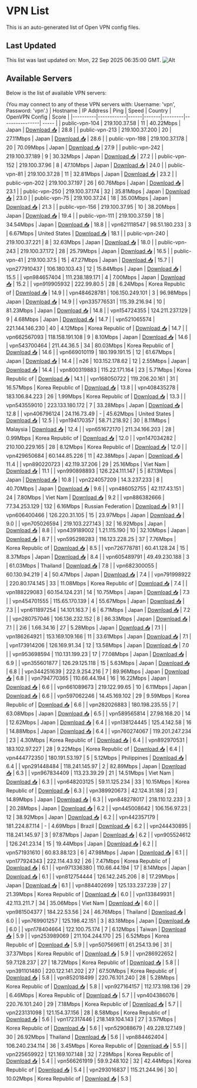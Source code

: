 # VPN List

This is an auto-generated list of Open VPN config files.

## Last Updated

This list was last updated on: Mon, 22 Sep 2025 06:35:00 GMT.
![Alt](https://repobeats.axiom.co/api/embed/186b98318ef1479477931607c1ad7d823f12451f.svg "Repobeats analytics image")

## Available Servers

Below is the list of available VPN servers:

(You may connect to any of these VPN servers with: Username: 'vpn', Password: 'vpn'.)
| Hostname | IP Address | Ping | Speed | Country | OpenVPN Config | Score |
|----------|------------|------|-------|---------|----------------| ----- |
| public-vpn-104 | 219.100.37.58 | 11 | 40.22Mbps | Japan | [Download 📥](./configs/server_0_JP.ovpn) | 28.8 |
| public-vpn-213 | 219.100.37.200 | 20 | 27.11Mbps | Japan | [Download 📥](./configs/server_1_JP.ovpn) | 28.6 |
| public-vpn-198 | 219.100.37.178 | 20 | 70.09Mbps | Japan | [Download 📥](./configs/server_2_JP.ovpn) | 27.9 |
| public-vpn-242 | 219.100.37.189 | 9 | 30.32Mbps | Japan | [Download 📥](./configs/server_3_JP.ovpn) | 27.2 |
| public-vpn-152 | 219.100.37.96 | 8 | 47.10Mbps | Japan | [Download 📥](./configs/server_4_JP.ovpn) | 24.0 |
| public-vpn-81 | 219.100.37.28 | 11 | 32.81Mbps | Japan | [Download 📥](./configs/server_5_JP.ovpn) | 23.2 |
| public-vpn-202 | 219.100.37.197 | 26 | 60.76Mbps | Japan | [Download 📥](./configs/server_6_JP.ovpn) | 23.1 |
| public-vpn-250 | 219.100.37.174 | 32 | 35.81Mbps | Japan | [Download 📥](./configs/server_7_JP.ovpn) | 23.0 |
| public-vpn-75 | 219.100.37.24 | 18 | 35.00Mbps | Japan | [Download 📥](./configs/server_8_JP.ovpn) | 21.3 |
| public-vpn-156 | 219.100.37.95 | 10 | 38.20Mbps | Japan | [Download 📥](./configs/server_9_JP.ovpn) | 19.4 |
| public-vpn-111 | 219.100.37.59 | 18 | 34.54Mbps | Japan | [Download 📥](./configs/server_10_JP.ovpn) | 18.8 |
| vpn621118547 | 98.51.180.233 | 3 | 6.67Mbps | United States | [Download 📥](./configs/server_11_US.ovpn) | 18.1 |
| public-vpn-240 | 219.100.37.221 | 8 | 32.63Mbps | Japan | [Download 📥](./configs/server_12_JP.ovpn) | 18.0 |
| public-vpn-243 | 219.100.37.172 | 28 | 25.79Mbps | Japan | [Download 📥](./configs/server_13_JP.ovpn) | 16.5 |
| public-vpn-41 | 219.100.37.5 | 15 | 47.27Mbps | Japan | [Download 📥](./configs/server_14_JP.ovpn) | 15.7 |
| vpn277910437 | 106.180.103.43 | 12 | 15.84Mbps | Japan | [Download 📥](./configs/server_15_JP.ovpn) | 15.5 |
| vpn984657404 | 111.238.189.171 | 4 | 7.00Mbps | Japan | [Download 📥](./configs/server_16_JP.ovpn) | 15.2 |
| vpn919905932 | 222.99.80.5 | 28 | 6.24Mbps | Korea Republic of | [Download 📥](./configs/server_17_KR.ovpn) | 14.9 |
| vpn484628781 | 106.150.249.101 | 3 | 96.98Mbps | Japan | [Download 📥](./configs/server_18_JP.ovpn) | 14.9 |
| vpn335776531 | 115.39.216.94 | 10 | 81.23Mbps | Japan | [Download 📥](./configs/server_19_JP.ovpn) | 14.8 |
| vpn154724355 | 124.211.237.129 | 9 | 4.68Mbps | Japan | [Download 📥](./configs/server_20_JP.ovpn) | 14.7 |
| vpn521065574 | 221.144.146.230 | 40 | 4.12Mbps | Korea Republic of | [Download 📥](./configs/server_21_KR.ovpn) | 14.7 |
| vpn662567093 | 118.158.191.108 | 9 | 8.10Mbps | Japan | [Download 📥](./configs/server_22_JP.ovpn) | 14.6 |
| vpn543700464 | 211.44.36.5 | 34 | 80.03Mbps | Korea Republic of | [Download 📥](./configs/server_23_KR.ovpn) | 14.6 |
| vpn669010119 | 180.199.191.15 | 12 | 61.67Mbps | Japan | [Download 📥](./configs/server_24_JP.ovpn) | 14.4 |
| n26 | 103.152.178.62 | 12 | 2.55Mbps | Japan | [Download 📥](./configs/server_25_JP.ovpn) | 14.4 |
| vpn800319883 | 115.22.171.164 | 23 | 5.71Mbps | Korea Republic of | [Download 📥](./configs/server_26_KR.ovpn) | 14.1 |
| vpn168050722 | 119.206.20.161 | 31 | 16.57Mbps | Korea Republic of | [Download 📥](./configs/server_27_KR.ovpn) | 13.8 |
| vpn408435278 | 183.106.84.223 | 26 | 1.99Mbps | Korea Republic of | [Download 📥](./configs/server_28_KR.ovpn) | 13.3 |
| vpn543559010 | 223.133.180.172 | 7 | 33.28Mbps | Japan | [Download 📥](./configs/server_29_JP.ovpn) | 12.8 |
| vpn406796124 | 24.116.73.49 | - | 45.62Mbps | United States | [Download 📥](./configs/server_30_US.ovpn) | 12.5 |
| vpn194170357 | 58.71.218.92 | 30 | 8.11Mbps | Malaysia | [Download 📥](./configs/server_31_MY.ovpn) | 12.4 |
| vpn651672170 | 211.34.166.203 | 28 | 0.99Mbps | Korea Republic of | [Download 📥](./configs/server_32_KR.ovpn) | 12.0 |
| vpn147034282 | 210.100.229.165 | 28 | 8.12Mbps | Korea Republic of | [Download 📥](./configs/server_33_KR.ovpn) | 12.0 |
| vpn429650684 | 60.144.85.226 | 11 | 42.38Mbps | Japan | [Download 📥](./configs/server_34_JP.ovpn) | 11.4 |
| vpn890220723 | 42.119.37.206 | 29 | 25.16Mbps | Viet Nam | [Download 📥](./configs/server_35_VN.ovpn) | 11.1 |
| vpn990898893 | 126.224.111.147 | 5 | 87.13Mbps | Japan | [Download 📥](./configs/server_36_JP.ovpn) | 10.8 |
| vpn224057209 | 14.3.237.233 | 8 | 40.70Mbps | Japan | [Download 📥](./configs/server_37_JP.ovpn) | 9.6 |
| vpn486052755 | 42.117.43.151 | 24 | 7.80Mbps | Viet Nam | [Download 📥](./configs/server_38_VN.ovpn) | 9.2 |
| vpn886382666 | 77.34.253.129 | 132 | 6.16Mbps | Russian Federation | [Download 📥](./configs/server_39_RU.ovpn) | 9.1 |
| vpn606400466 | 126.220.31.105 | 15 | 23.97Mbps | Japan | [Download 📥](./configs/server_40_JP.ovpn) | 9.0 |
| vpn705026594 | 219.103.227.143 | 32 | 16.92Mbps | Japan | [Download 📥](./configs/server_41_JP.ovpn) | 8.8 |
| vpn439189002 | 1.21.115.190 | 10 | 32.10Mbps | Japan | [Download 📥](./configs/server_42_JP.ovpn) | 8.7 |
| vpn595298283 | 116.123.228.25 | 37 | 7.76Mbps | Korea Republic of | [Download 📥](./configs/server_43_KR.ovpn) | 8.5 |
| vpn726778781 | 60.41.128.24 | 15 | 8.37Mbps | Japan | [Download 📥](./configs/server_44_JP.ovpn) | 8.4 |
| vpn605489791 | 49.49.230.188 | 3 | 61.03Mbps | Thailand | [Download 📥](./configs/server_45_TH.ovpn) | 7.8 |
| vpn682300055 | 60.130.94.219 | 4 | 50.47Mbps | Japan | [Download 📥](./configs/server_46_JP.ovpn) | 7.4 |
| vpn791998922 | 220.80.174.145 | 33 | 11.08Mbps | Korea Republic of | [Download 📥](./configs/server_47_KR.ovpn) | 7.4 |
| vpn188229083 | 60.154.124.231 | 14 | 10.75Mbps | Japan | [Download 📥](./configs/server_48_JP.ovpn) | 7.3 |
| vpn454701555 | 115.65.170.139 | 4 | 55.67Mbps | Japan | [Download 📥](./configs/server_49_JP.ovpn) | 7.3 |
| vpn611897254 | 14.101.163.7 | 6 | 6.71Mbps | Japan | [Download 📥](./configs/server_50_JP.ovpn) | 7.2 |
| vpn280757046 | 106.136.232.152 | 8 | 86.33Mbps | Japan | [Download 📥](./configs/server_51_JP.ovpn) | 7.1 |
| 2i6 | 1.66.34.16 | 27 | 5.28Mbps | Japan | [Download 📥](./configs/server_52_JP.ovpn) | 7.1 |
| vpn186264921 | 153.169.109.166 | 11 | 33.61Mbps | Japan | [Download 📥](./configs/server_53_JP.ovpn) | 7.1 |
| vpn173914206 | 126.169.91.34 | 12 | 13.58Mbps | Japan | [Download 📥](./configs/server_54_JP.ovpn) | 7.0 |
| vpn953698594 | 110.131.199.23 | 17 | 77.08Mbps | Japan | [Download 📥](./configs/server_55_JP.ovpn) | 6.9 |
| vpn355601877 | 126.29.125.118 | 15 | 5.63Mbps | Japan | [Download 📥](./configs/server_56_JP.ovpn) | 6.8 |
| vpn344251639 | 222.9.254.216 | 7 | 89.96Mbps | Japan | [Download 📥](./configs/server_57_JP.ovpn) | 6.8 |
| vpn794770365 | 110.66.44.194 | 16 | 16.22Mbps | Japan | [Download 📥](./configs/server_58_JP.ovpn) | 6.6 |
| vpn661089673 | 219.122.99.65 | 10 | 6.11Mbps | Japan | [Download 📥](./configs/server_59_JP.ovpn) | 6.6 |
| vpn597062246 | 14.45.169.102 | 29 | 9.59Mbps | Korea Republic of | [Download 📥](./configs/server_60_KR.ovpn) | 6.6 |
| vpn282026883 | 180.198.235.55 | 7 | 63.08Mbps | Japan | [Download 📥](./configs/server_61_JP.ovpn) | 6.5 |
| vpn589565814 | 27.98.168.20 | 14 | 12.62Mbps | Japan | [Download 📥](./configs/server_62_JP.ovpn) | 6.4 |
| vpn138124445 | 125.4.142.58 | 16 | 14.88Mbps | Japan | [Download 📥](./configs/server_63_JP.ovpn) | 6.4 |
| vpn760274067 | 119.201.247.234 | 23 | 4.30Mbps | Korea Republic of | [Download 📥](./configs/server_64_KR.ovpn) | 6.4 |
| vpn892970531 | 183.102.97.227 | 28 | 9.22Mbps | Korea Republic of | [Download 📥](./configs/server_65_KR.ovpn) | 6.4 |
| vpn444772350 | 180.191.53.197 | 5 | 5.12Mbps | Philippines | [Download 📥](./configs/server_66_PH.ovpn) | 6.4 |
| vpn291448484 | 118.241.145.97 | 2 | 82.89Mbps | Japan | [Download 📥](./configs/server_67_JP.ovpn) | 6.3 |
| vpn967834409 | 113.23.39.29 | 21 | 14.51Mbps | Viet Nam | [Download 📥](./configs/server_68_VN.ovpn) | 6.3 |
| vpn648203125 | 59.11.125.234 | 33 | 10.15Mbps | Korea Republic of | [Download 📥](./configs/server_69_KR.ovpn) | 6.3 |
| vpn389920673 | 42.124.31.188 | 23 | 14.89Mbps | Japan | [Download 📥](./configs/server_70_JP.ovpn) | 6.3 |
| vpn848278017 | 218.110.12.233 | 3 | 20.28Mbps | Japan | [Download 📥](./configs/server_71_JP.ovpn) | 6.2 |
| vpn445008642 | 106.156.97.23 | 12 | 38.92Mbps | Japan | [Download 📥](./configs/server_72_JP.ovpn) | 6.2 |
| vpn442357179 | 181.224.87.114 | - | 4.69Mbps | Brazil | [Download 📥](./configs/server_73_BR.ovpn) | 6.2 |
| vpn244430895 | 118.241.145.97 | 3 | 97.87Mbps | Japan | [Download 📥](./configs/server_74_JP.ovpn) | 6.2 |
| vpn905524612 | 126.241.23.14 | 15 | 19.44Mbps | Japan | [Download 📥](./configs/server_75_JP.ovpn) | 6.2 |
| vpn571931610 | 60.83.88.123 | 6 | 47.98Mbps | Japan | [Download 📥](./configs/server_76_JP.ovpn) | 6.1 |
| vpn177924343 | 222.114.43.92 | 26 | 7.47Mbps | Korea Republic of | [Download 📥](./configs/server_77_KR.ovpn) | 6.1 |
| vpn971336380 | 110.66.44.194 | 17 | 8.14Mbps | Japan | [Download 📥](./configs/server_78_JP.ovpn) | 6.1 |
| vpn812754444 | 126.142.245.206 | 8 | 17.29Mbps | Japan | [Download 📥](./configs/server_79_JP.ovpn) | 6.1 |
| vpn884402699 | 125.133.237.239 | 27 | 21.39Mbps | Korea Republic of | [Download 📥](./configs/server_80_KR.ovpn) | 6.0 |
| vpn133849931 | 42.113.211.7 | 34 | 35.06Mbps | Viet Nam | [Download 📥](./configs/server_81_VN.ovpn) | 6.0 |
| vpn981504377 | 184.22.53.56 | 24 | 46.76Mbps | Thailand | [Download 📥](./configs/server_82_TH.ovpn) | 6.0 |
| vpn769901257 | 125.198.42.151 | 3 | 83.18Mbps | Japan | [Download 📥](./configs/server_83_JP.ovpn) | 6.0 |
| vpn178404664 | 122.100.75.174 | 7 | 6.12Mbps | Taiwan | [Download 📥](./configs/server_84_TW.ovpn) | 5.9 |
| vpn253989069 | 211.104.244.170 | 25 | 6.52Mbps | Korea Republic of | [Download 📥](./configs/server_85_KR.ovpn) | 5.9 |
| vpn507569611 | 61.254.13.96 | 31 | 37.37Mbps | Korea Republic of | [Download 📥](./configs/server_86_KR.ovpn) | 5.9 |
| vpn286922652 | 59.7.128.237 | 27 | 18.72Mbps | Korea Republic of | [Download 📥](./configs/server_87_KR.ovpn) | 5.8 |
| vpn391101480 | 220.122.141.202 | 27 | 67.50Mbps | Korea Republic of | [Download 📥](./configs/server_88_KR.ovpn) | 5.8 |
| vpn852018499 | 220.76.101.240 | 28 | 5.28Mbps | Korea Republic of | [Download 📥](./configs/server_89_KR.ovpn) | 5.8 |
| vpn927164157 | 112.173.198.136 | 29 | 6.46Mbps | Korea Republic of | [Download 📥](./configs/server_90_KR.ovpn) | 5.7 |
| vpn404386076 | 220.76.101.240 | 29 | 7.18Mbps | Korea Republic of | [Download 📥](./configs/server_91_KR.ovpn) | 5.7 |
| vpn223131098 | 121.154.37.156 | 28 | 8.58Mbps | Korea Republic of | [Download 📥](./configs/server_92_KR.ovpn) | 5.6 |
| vpn172317446 | 218.149.104.143 | 27 | 3.57Mbps | Korea Republic of | [Download 📥](./configs/server_93_KR.ovpn) | 5.6 |
| vpn529088679 | 49.228.127.149 | 30 | 26.92Mbps | Thailand | [Download 📥](./configs/server_94_TH.ovpn) | 5.6 |
| vpn884462404 | 106.240.234.114 | 36 | 3.45Mbps | Korea Republic of | [Download 📥](./configs/server_95_KR.ovpn) | 5.5 |
| vpn225659922 | 121.169.107.148 | 32 | 7.29Mbps | Korea Republic of | [Download 📥](./configs/server_96_KR.ovpn) | 5.4 |
| vpn566261919 | 59.9.248.102 | 32 | 42.44Mbps | Korea Republic of | [Download 📥](./configs/server_97_KR.ovpn) | 5.4 |
| vpn293016837 | 115.21.244.96 | 30 | 10.02Mbps | Korea Republic of | [Download 📥](./configs/server_98_KR.ovpn) | 5.3 |
